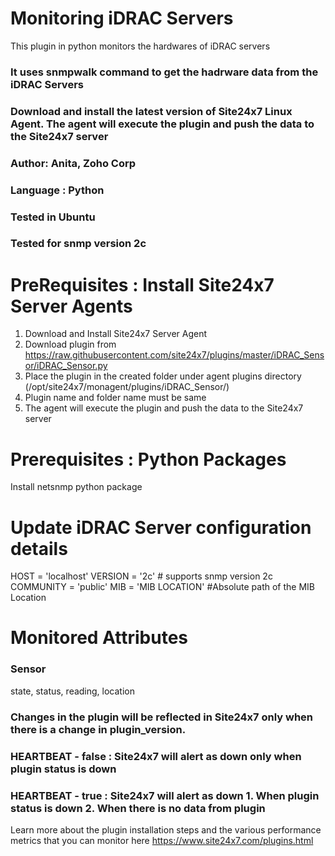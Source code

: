 # Monitoring iDRAC Servers

This plugin in python monitors the hardwares of iDRAC servers

### It uses snmpwalk command to get the hadrware data from the iDRAC Servers
### Download and install the latest version of Site24x7 Linux Agent. The agent will execute the plugin and push the data to the Site24x7 server

### Author: Anita, Zoho Corp
### Language : Python
### Tested in Ubuntu
### Tested for snmp version 2c

# PreRequisites : Install Site24x7 Server Agents
1. Download and Install Site24x7 Server Agent 
2. Download plugin from https://raw.githubusercontent.com/site24x7/plugins/master/iDRAC_Sensor/iDRAC_Sensor.py
3. Place the plugin in the created folder under agent plugins directory (/opt/site24x7/monagent/plugins/iDRAC_Sensor/)
4. Plugin name and folder name must be same
5. The agent will execute the plugin and push the data to the Site24x7 server

# Prerequisites : Python Packages
Install netsnmp python package

# Update iDRAC Server configuration details

HOST = 'localhost'
VERSION = '2c' # supports snmp version 2c 
COMMUNITY = 'public'
MIB = 'MIB LOCATION' #Absolute path of the MIB Location

# Monitored Attributes

### Sensor
state, status, reading, location


### Changes in the plugin will be reflected in Site24x7 only when there is a change in plugin_version.

### HEARTBEAT - false : Site24x7 will alert as down only when plugin status is down
### HEARTBEAT - true  : Site24x7 will alert as down 1. When plugin status is down 2. When there is no data from plugin

Learn more about the plugin installation steps and the various performance metrics that you can monitor here
https://www.site24x7.com/plugins.html
